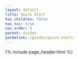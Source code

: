 ```yaml
---
layout: default
title: Quick Start
has_children: false
has_toc: true
nav_order: 0
parent: Guides
permalink: /guides/quick-start/
---
```


{% include page_header.html %}
